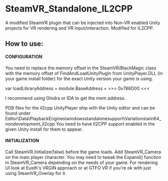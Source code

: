 # SteamVR_Standalone_IL2CPP
A modified SteamVR plugin that can be injected into Non-VR enabled Unity projects for VR rendering and VR input/interaction. Modified for IL2CPP.

## How to use:

#### CONFIGURATION 

You need to replace the memory offset in the SteamVR/BlackMagic class with the memory offset of FindAndLoadUnityPlugin 
from UnityPlayer.DLL (in your game install folder) for the exact Unity version your game is using.

var loadLibraryAddress = module.BaseAddress + >>> 0x786D00 <<<

I recommend using Ghidra or IDA to get the mem address.

PDB files for the il2cpp UnityPlayer ship with the Unity editor and can be found under 
Editor\Data\PlaybackEngines\windowsstandalonesupport\Variations\win64_nondevelopment_il2cpp
You need to have Il2CPP support enabled in the given Unity install for them to appear.

#### INITIALIZATION

Call SteamVR.Initialize(false) before the game loads. Add SteamVR_Camera on the main player character. 
You may need to tweak the Expand() function in SteamVR_Camera depending on the needs of your game.
For rendering UI look at Eusth's VRGIN approach or at GTFO VR if you're ok with just using SteamVR_Overlay for it.
